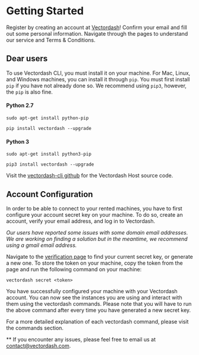 # Getting Started

Register by creating an account at [Vectordash](https://vectordash.com/)! Confirm your email and fill out some personal information. Navigate through the pages to understand our service and Terms & Conditions.  


## Dear users

To use Vectordash CLI, you must install it on your machine. For Mac, Linux, and Windows machines, you can install it through  `pip`. You must first install `pip` if you have not already done so. We recommend using `pip3`, however, the `pip` is also fine.


#### Python 2.7

`sudo apt-get install python-pip`

`pip install vectordash --upgrade`


#### Python 3

`sudo apt-get install python3-pip`

`pip3 install vectordash --upgrade`


Visit the [vectordash-cli github](https://github.com/Vectordash/vectordash-cli) for the Vectordash Host source code.


## Account Configuration

In order to be able to connect to your rented machines, you have to first configure your account secret key on your machine. To do so, create an account, verify your email address, and log in to Vectordash. 

*Our users have reported some issues with some domain email addresses. We are working on finding a solution but in the meantime, we recommend using a gmail email address.*

Navigate to the [verification page](https://vectordash.com/edit/verification/) to find your current secret key, or generate a new one. To store the token on your machine, copy the token from the page and run the following command on your machine:

`vectordash secret <token>`

You have successfully configured your machine with your Vectordash account. You can now see the instances you are using and interact with them using the vectordash commands. Please note that you will have to run the above command after every time you have generated a new secret key. 

For a more detailed explanation of each vectordash command, please visit the commands section.


** If you encounter any issues, please feel free to email us at [contact@vectordash.com](mailto:contact@vectordash.com).